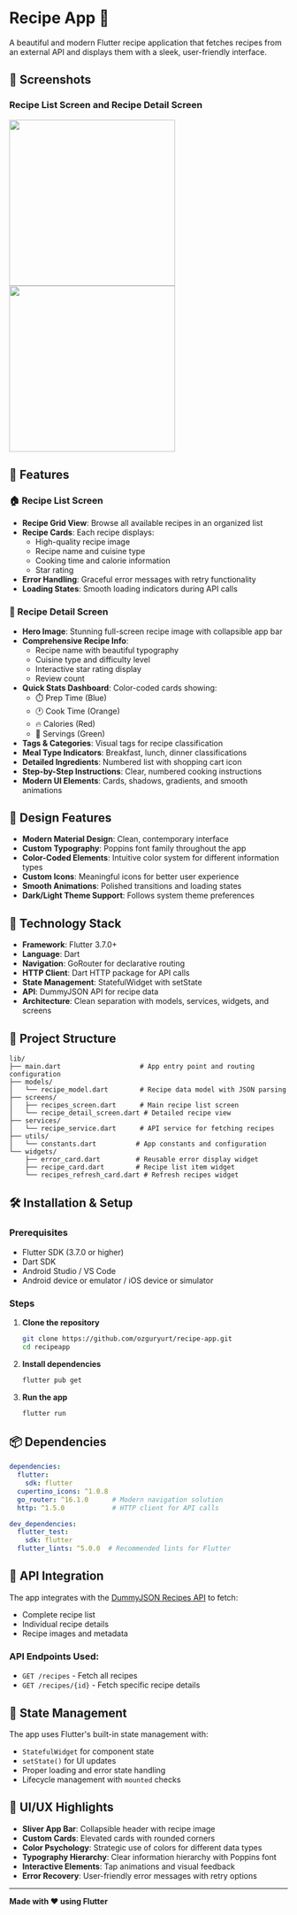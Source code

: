 # Recipe App 🍳

A beautiful and modern Flutter recipe application that fetches recipes from an external API and displays them with a sleek, user-friendly interface.

## 📸 Screenshots

### Recipe List Screen and Recipe Detail Screen

<p float="left">
  <img src="https://ozguryurt.dev/images/projeler/recipeapp_mobile2.png" width="300" style="margin-right: 10px;" />
  <img src="https://ozguryurt.dev/images/projeler/recipeapp_mobile3.png" width="300" />
</p>

## 📱 Features

### 🏠 Recipe List Screen
- **Recipe Grid View**: Browse all available recipes in an organized list
- **Recipe Cards**: Each recipe displays:
  - High-quality recipe image
  - Recipe name and cuisine type
  - Cooking time and calorie information
  - Star rating
- **Error Handling**: Graceful error messages with retry functionality
- **Loading States**: Smooth loading indicators during API calls

### 📖 Recipe Detail Screen
- **Hero Image**: Stunning full-screen recipe image with collapsible app bar
- **Comprehensive Recipe Info**:
  - Recipe name with beautiful typography
  - Cuisine type and difficulty level
  - Interactive star rating display
  - Review count
- **Quick Stats Dashboard**: Color-coded cards showing:
  - ⏱️ Prep Time (Blue)
  - 🕐 Cook Time (Orange)
  - 🔥 Calories (Red)
  - 👥 Servings (Green)
- **Tags & Categories**: Visual tags for recipe classification
- **Meal Type Indicators**: Breakfast, lunch, dinner classifications
- **Detailed Ingredients**: Numbered list with shopping cart icon
- **Step-by-Step Instructions**: Clear, numbered cooking instructions
- **Modern UI Elements**: Cards, shadows, gradients, and smooth animations

## 🎨 Design Features

- **Modern Material Design**: Clean, contemporary interface
- **Custom Typography**: Poppins font family throughout the app
- **Color-Coded Elements**: Intuitive color system for different information types
- **Custom Icons**: Meaningful icons for better user experience
- **Smooth Animations**: Polished transitions and loading states
- **Dark/Light Theme Support**: Follows system theme preferences

## 🚀 Technology Stack

- **Framework**: Flutter 3.7.0+
- **Language**: Dart
- **Navigation**: GoRouter for declarative routing
- **HTTP Client**: Dart HTTP package for API calls
- **State Management**: StatefulWidget with setState
- **API**: DummyJSON API for recipe data
- **Architecture**: Clean separation with models, services, widgets, and screens

## 📁 Project Structure

```
lib/
├── main.dart                    # App entry point and routing configuration
├── models/
│   └── recipe_model.dart        # Recipe data model with JSON parsing
├── screens/
│   ├── recipes_screen.dart      # Main recipe list screen
│   └── recipe_detail_screen.dart # Detailed recipe view
├── services/
│   └── recipe_service.dart      # API service for fetching recipes
├── utils/
│   └── constants.dart          # App constants and configuration
└── widgets/
    ├── error_card.dart         # Reusable error display widget
    ├── recipe_card.dart        # Recipe list item widget
    └── recipes_refresh_card.dart # Refresh recipes widget
```

## 🛠️ Installation & Setup

### Prerequisites
- Flutter SDK (3.7.0 or higher)
- Dart SDK
- Android Studio / VS Code
- Android device or emulator / iOS device or simulator

### Steps

1. **Clone the repository**
   ```bash
   git clone https://github.com/ozguryurt/recipe-app.git
   cd recipeapp
   ```

2. **Install dependencies**
   ```bash
   flutter pub get
   ```

3. **Run the app**
   ```bash
   flutter run
   ```

## 📦 Dependencies

```yaml
dependencies:
  flutter:
    sdk: flutter
  cupertino_icons: ^1.0.8
  go_router: ^16.1.0      # Modern navigation solution
  http: ^1.5.0            # HTTP client for API calls

dev_dependencies:
  flutter_test:
    sdk: flutter
  flutter_lints: ^5.0.0  # Recommended lints for Flutter
```

## 🎯 API Integration

The app integrates with the [DummyJSON Recipes API](https://dummyjson.com/recipes) to fetch:
- Complete recipe list
- Individual recipe details
- Recipe images and metadata

### API Endpoints Used:
- `GET /recipes` - Fetch all recipes
- `GET /recipes/{id}` - Fetch specific recipe details

## 🔄 State Management

The app uses Flutter's built-in state management with:
- `StatefulWidget` for component state
- `setState()` for UI updates
- Proper loading and error state handling
- Lifecycle management with `mounted` checks

## 🎨 UI/UX Highlights

- **Sliver App Bar**: Collapsible header with recipe image
- **Custom Cards**: Elevated cards with rounded corners
- **Color Psychology**: Strategic use of colors for different data types
- **Typography Hierarchy**: Clear information hierarchy with Poppins font
- **Interactive Elements**: Tap animations and visual feedback
- **Error Recovery**: User-friendly error messages with retry options

---

**Made with ❤️ using Flutter**
